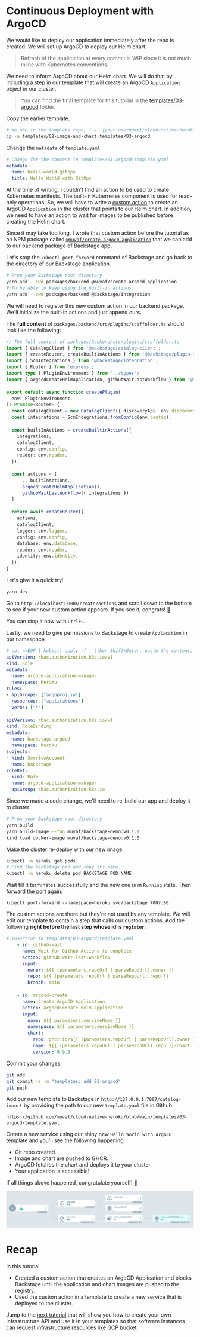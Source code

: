 # Continuous Deployment with ArgoCD

We would like to deploy our application immediately after the repo is created.
We will set up ArgoCD to deploy our Helm chart.

> Refresh of the application at every commit is WIP since it is not much inline
> with Kubernetes conventions.

We need to inform ArgoCD about our Helm chart. We will do that by including a
step in our template that will create an ArgoCD `Application` object in our
cluster.

> You can find the final template for this tutorial in the
> [templates/03-argocd](templates/03-argocd) folder.

Copy the earlier template.
```bash
# We are in the template repo, i.e. {your username}/cloud-native-heroku on Github.
cp -a templates/02-image-and-chart templates/03-argocd
```

Change the `metadata` of `template.yaml`
```yaml
# Change for the content in templates/03-argocd/template.yaml
metadata:
  name: hello-world-gitops
  title: Hello World with GitOps
```

At the time of writing, I couldn't find an action to be used to create
Kubernetes manifests. The built-in Kubernetes component is used for read-only
operations. So, we will have to write a [custom action][writing-custom-actions] 
to create an ArgoCD `Application` in the cluster that points to our Helm chart.
In addition, we need to have an action to wait for images to be published before
creating the Helm chart.

Since it may take too long, I wrote that custom action before the tutorial as an
NPM package called [`@muvaf/create-argocd-application`][npm-pkg] that we can add
to our backend package of Backstage app.

Let's stop the `kubectl port-forward` command of Backstage and go back to the
directory of our Backstage application.

```bash
# From your Backstage root directory
yarn add --cwd packages/backend @muvaf/create-argocd-application
# To be able to keep using the built-in actions.
yarn add --cwd packages/backend @backstage/integration
```

We will need to register this new custom action in our backend package.
We'll initialize the built-in actions and just append ours.

The **full content** of `packages/backend/src/plugins/scaffolder.ts` should look
like the following:
```typescript
// The full content of packages/backend/src/plugins/scaffolder.ts
import { CatalogClient } from '@backstage/catalog-client';
import { createRouter, createBuiltinActions } from '@backstage/plugin-scaffolder-backend';
import { ScmIntegrations } from '@backstage/integration';
import { Router } from 'express';
import type { PluginEnvironment } from '../types';
import { argocdCreateHelmApplication, githubWaitLastWorkflow } from "@muvaf/create-argocd-application";

export default async function createPlugin(
  env: PluginEnvironment,
): Promise<Router> {
  const catalogClient = new CatalogClient({ discoveryApi: env.discovery });
  const integrations = ScmIntegrations.fromConfig(env.config);

  const builtInActions = createBuiltinActions({
    integrations,
    catalogClient,
    config: env.config,
    reader: env.reader,
  });

  const actions = [
      ...builtInActions,
      argocdCreateHelmApplication(),
      githubWaitLastWorkflow({ integrations })
  ]

  return await createRouter({
    actions,
    catalogClient,
    logger: env.logger,
    config: env.config,
    database: env.database,
    reader: env.reader,
    identity: env.identity,
  });
}
```

Let's give it a quick try!
```bash
yarn dev
```

Go to `http://localhost:3000/create/actions` and scroll down to the bottom to see
if your new custom action appears. If you see it, congrats! 🎉

You can stop it now with `Ctrl+C`.

Lastly, we need to give permissions to Backstage to create `Application` in our
namespace.
```yaml
# cat <<EOF | kubectl apply -f - (then Shift+Enter, paste the content, Shift+Enter, EOF, Enter)
apiVersion: rbac.authorization.k8s.io/v1
kind: Role
metadata:
  name: argocd-application-manager
  namespace: heroku
rules:
- apiGroups: ["argoproj.io"]
  resources: ["applications"]
  verbs: ["*"]
---
apiVersion: rbac.authorization.k8s.io/v1
kind: RoleBinding
metadata:
  name: backstage-argocd
  namespace: heroku
subjects:
- kind: ServiceAccount
  name: backstage
roleRef:
  kind: Role
  name: argocd-application-manager
  apiGroup: rbac.authorization.k8s.io
```

Since we made a code change, we'll need to re-build our app and deploy it to
cluster.
```bash
# From your Backstage root directory
yarn build
yarn build-image --tag muvaf/backstage-demo:v0.1.0
kind load docker-image muvaf/backstage-demo:v0.1.0
```
Make the cluster re-deploy with our new image.
```bash
kubectl -n heroku get pods
# Find the backstage pod and copy its name.
kubectl -n heroku delete pod BACKSTAGE_POD_NAME
```

Wait till it terminates successfully and the new one is in `Running` state. Then
forward the port again:
```
kubectl port-forward --namespace=heroku svc/backstage 7007:80
```

The custom actions are there but they're not used by any template. We will edit our
template to contain a step that calls our custom actions. Add the following 
**right before the last step whose id is `register`**:
```yaml
# Insertion to templates/03-argocd/template.yaml
    - id: github-wait
      name: Wait for Github Actions to complete
      action: github:wait-last-workflow
      input:
        owner: ${{ (parameters.repoUrl | parseRepoUrl).owner }}
        repo: ${{ (parameters.repoUrl | parseRepoUrl).repo }}
        branch: main
    
    - id: argocd-create
      name: Create ArgoCD Application
      action: argocd:create-helm-application
      input:
        name: ${{ parameters.serviceName }}
        namespace: ${{ parameters.serviceName }}
        chart:
          repo: ghcr.io/${{ (parameters.repoUrl | parseRepoUrl).owner }}
          name: ${{ (parameters.repoUrl | parseRepoUrl).repo }}-chart
          version: 9.9.9
```

Commit your changes.

```bash
git add .
git commit -s -m "templates: add 03-argocd"
git push
```

Add our new template to Backstage in `http://127.0.0.1:7007/catalog-import`
by providing the path to our new `template.yaml` file in Github.
```
https://github.com/muvaf/cloud-native-heroku/blob/main/templates/03-argocd/template.yaml
```

Create a new service using our shiny new `Hello World with ArgoCD` template and
you'll see the following happening:
* Git repo created.
* Image and chart are pushed to GHCR.
* ArgoCD fetches the chart and deploys it to your cluster.
* Your application is accessible!

If all things above happened, congratulate yourself! 🎉

![ArgoCD example screen](assets/argocd-deployed.png)

# Recap

In this tutorial:
* Created a custom action that creates an ArgoCD Application and blocks Backstage
  until the application and chart images are pushed to the registry.
* Used the custom action in a template to create a new service that is deployed
  to the cluster.

Jump to the [next tutorial](05-crossplane.md) that will show you how to create
your own infrastructure API and use it in your templates so that software instances
can request infrastructure resources like GCP bucket.

[writing-custom-actions]: https://backstage.io/docs/features/software-templates/writing-custom-actions
[npm-pkg]: https://www.npmjs.com/package/@muvaf/create-argocd-application